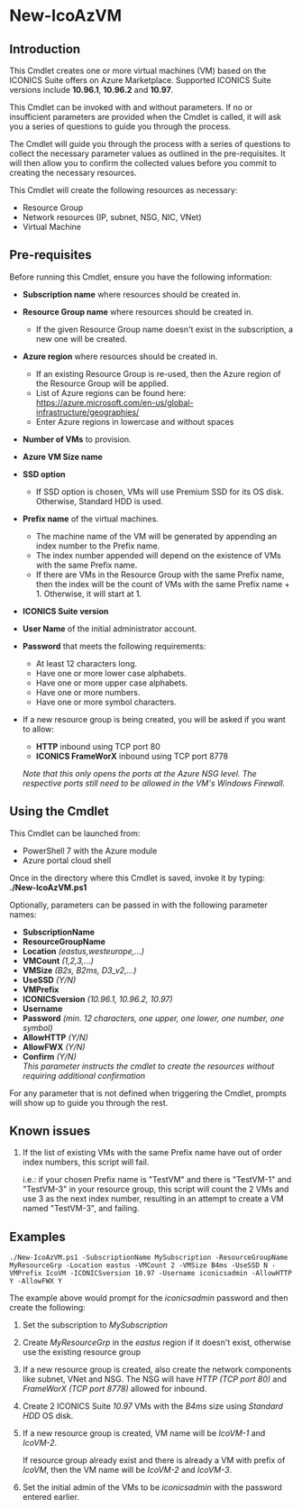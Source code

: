 # New-IcoAzVM
## Introduction  
This Cmdlet creates one or more virtual machines (VM) based on the ICONICS Suite offers on Azure Marketplace. Supported ICONICS Suite versions include **10.96.1**, **10.96.2** and **10.97**.  

This Cmdlet can be invoked with and without parameters. If no or insufficient parameters are provided when the Cmdlet is called, it will ask you a series of questions to guide you through the process.  

The Cmdlet will guide you through the process with a series of questions to collect the necessary parameter values as outlined in the pre-requisites. It will then allow you to confirm the collected values before you commit to creating the necessary resources.  

This Cmdlet will create the following resources as necessary:  
- Resource Group  
- Network resources (IP, subnet, NSG, NIC, VNet)  
- Virtual Machine

## Pre-requisites  
Before running this Cmdlet, ensure you have the following information:  
- **Subscription name** where resources should be created in.  
- **Resource Group name** where resources should be created in.  
    - If the given Resource Group name doesn't exist in the subscription, a new one will be created.  
- **Azure region** where resources should be created in.  
    - If an existing Resource Group is re-used, then the Azure region of the Resource Group will be applied.  
    - List of Azure regions can be found here: https://azure.microsoft.com/en-us/global-infrastructure/geographies/
    - Enter Azure regions in lowercase and without spaces
- **Number of VMs** to provision.  
- **Azure VM Size name**
- **SSD option**
    - If SSD option is chosen, VMs will use Premium SSD for its OS disk. Otherwise, Standard HDD is used.
- **Prefix name** of the virtual machines.  
    - The machine name of the VM will be generated by appending an index number to the Prefix name.  
    - The index number appended will depend on the existence of VMs with the same Prefix name.  
    - If there are VMs in the Resource Group with the same Prefix name, then the index will be the count of VMs with the same Prefix name + 1. Otherwise, it will start at 1.  
- **ICONICS Suite version**
- **User Name** of the initial administrator account.  
- **Password** that meets the following requirements:  
    - At least 12 characters long.
    - Have one or more lower case alphabets.  
    - Have one or more upper case alphabets.  
    - Have one or more numbers.  
    - Have one or more symbol characters. 
- If a new resource group is being created, you will be asked if you want to allow:  
    - **HTTP** inbound using TCP port 80  
    - **ICONICS FrameWorX** inbound using TCP port 8778  
    
    *Note that this only opens the ports at the Azure NSG level. The respective ports still need to be allowed in the VM's Windows Firewall.*  

## Using the Cmdlet  
This Cmdlet can be launched from:  
- PowerShell 7 with the Azure module
- Azure portal cloud shell  

Once in the directory where this Cmdlet is saved, invoke it by typing: **./New-IcoAzVM.ps1**  

Optionally, parameters can be passed in with the following parameter names:
- **SubscriptionName**
- **ResourceGroupName**
- **Location** *(eastus,westeurope,...)*
- **VMCount** *(1,2,3,...)*
- **VMSize** *(B2s, B2ms, D3_v2,...)*
- **UseSSD** *(Y/N)*
- **VMPrefix**
- **ICONICSversion** *(10.96.1, 10.96.2, 10.97)*
- **Username**
- **Password** *(min. 12 characters, one upper, one lower, one number, one symbol)*
- **AllowHTTP** *(Y/N)*
- **AllowFWX** *(Y/N)*
- **Confirm** *(Y/N)*  
    *This parameter instructs the cmdlet to create the resources without requiring additional confirmation*

For any parameter that is not defined when triggering the Cmdlet, prompts will show up to guide you through the rest.  

## Known issues  
1. If the list of existing VMs with the same Prefix name have out of order index numbers, this script will fail.  
        
    i.e.: if your chosen Prefix name is "TestVM" and there is "TestVM-1" and "TestVM-3" in your resource group, this script will count the 2 VMs and use 3 as the next index number, resulting in an attempt to create a VM named "TestVM-3", and failing.

## Examples
    ./New-IcoAzVM.ps1 -SubscriptionName MySubscription -ResourceGroupName MyResourceGrp -Location eastus -VMCount 2 -VMSize B4ms -UseSSD N -VMPrefix IcoVM -ICONICSversion 10.97 -Username iconicsadmin -AllowHTTP Y -AllowFWX Y
The example above would prompt for the *iconicsadmin* password and then create the following:
1. Set the subscription to *MySubscription*
1. Create *MyResourceGrp* in the *eastus* region if it doesn't exist, otherwise use the existing resource group
1. If a new resource group is created, also create the network components like subnet, VNet and NSG. The NSG will have *HTTP (TCP port 80)* and *FrameWorX (TCP port 8778)* allowed for inbound.
1. Create 2 ICONICS Suite *10.97* VMs with the *B4ms* size using *Standard HDD* OS disk.
1. If a new resource group is created, VM name will be *IcoVM-1* and *IcoVM-2*.  
        
    If resource group already exist and there is already a VM with prefix of *IcoVM*, then the VM name will be *IcoVM-2* and *IcoVM-3*.  
1. Set the initial admin of the VMs to be *iconicsadmin* with the password entered earlier.